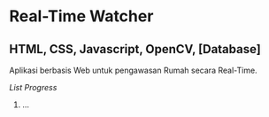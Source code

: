 # Real-Time Watcher

## HTML, CSS, Javascript, OpenCV, [Database]

Aplikasi berbasis Web untuk pengawasan Rumah secara Real-Time.

_List Progress_

1. ...
